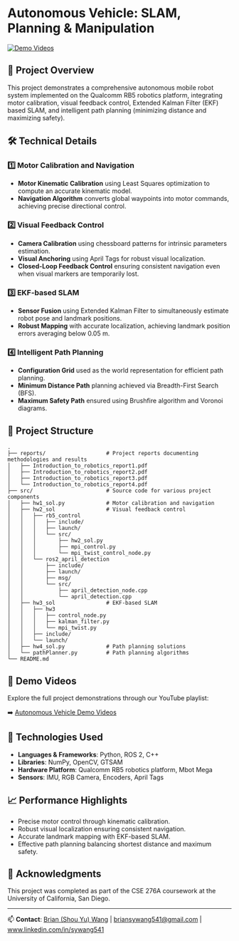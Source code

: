 # Autonomous Vehicle: SLAM, Planning & Manipulation

[![Demo Videos](https://img.shields.io/badge/YouTube-Demo_Videos-red)](https://www.youtube.com/playlist?list=PLsdWuvXTaeK0HYMaCTsfsfi2ttjFZUhXJ)

## 🚗 Project Overview

This project demonstrates a comprehensive autonomous mobile robot system implemented on the Qualcomm RB5 robotics platform, integrating motor calibration, visual feedback control, Extended Kalman Filter (EKF) based SLAM, and intelligent path planning (minimizing distance and maximizing safety).

## 🛠️ Technical Details

### 1️⃣ Motor Calibration and Navigation
- **Motor Kinematic Calibration** using Least Squares optimization to compute an accurate kinematic model.
- **Navigation Algorithm** converts global waypoints into motor commands, achieving precise directional control.

### 2️⃣ Visual Feedback Control
- **Camera Calibration** using chessboard patterns for intrinsic parameters estimation.
- **Visual Anchoring** using April Tags for robust visual localization.
- **Closed-Loop Feedback Control** ensuring consistent navigation even when visual markers are temporarily lost.

### 3️⃣ EKF-based SLAM
- **Sensor Fusion** using Extended Kalman Filter to simultaneously estimate robot pose and landmark positions.
- **Robust Mapping** with accurate localization, achieving landmark position errors averaging below 0.05 m.

### 4️⃣ Intelligent Path Planning
- **Configuration Grid** used as the world representation for efficient path planning.
- **Minimum Distance Path** planning achieved via Breadth-First Search (BFS).
- **Maximum Safety Path** ensured using Brushfire algorithm and Voronoi diagrams.

## 📂 Project Structure

```
.
├── reports/                   # Project reports documenting methodologies and results
│   ├── Introduction_to_robotics_report1.pdf
│   ├── Introduction_to_robotics_report2.pdf
│   ├── Introduction_to_robotics_report3.pdf
│   └── Introduction_to_robotics_report4.pdf
├── src/                       # Source code for various project components
│   ├── hw1_sol.py             # Motor calibration and navigation
│   ├── hw2_sol                # Visual feedback control
│   │   ├── rb5_control
│   │   │   ├── include/
│   │   │   ├── launch/
│   │   │   └── src/
│   │   │       ├── hw2_sol.py
│   │   │       ├── mpi_control.py
│   │   │       └── mpi_twist_control_node.py
│   │   └── ros2_april_detection
│   │       ├── include/
│   │       ├── launch/
│   │       ├── msg/
│   │       └── src/
│   │           ├── april_detection_node.cpp
│   │           └── april_detection.cpp
│   ├── hw3_sol                # EKF-based SLAM
│   │   ├── hw3
│   │   │   ├── control_node.py
│   │   │   ├── kalman_filter.py
│   │   │   └── mpi_twist.py
│   │   ├── include/
│   │   └── launch/
│   ├── hw4_sol.py             # Path planning solutions
│   └── pathPlanner.py         # Path planning algorithms
└── README.md
```

## 🎥 Demo Videos
Explore the full project demonstrations through our YouTube playlist:

➡️ [Autonomous Vehicle Demo Videos](https://www.youtube.com/playlist?list=PLsdWuvXTaeK0HYMaCTsfsfi2ttjFZUhXJ)

## 🧰 Technologies Used
- **Languages & Frameworks**: Python, ROS 2, C++
- **Libraries**: NumPy, OpenCV, GTSAM
- **Hardware Platform**: Qualcomm RB5 robotics platform, Mbot Mega
- **Sensors**: IMU, RGB Camera, Encoders, April Tags

## 📈 Performance Highlights
- Precise motor control through kinematic calibration.
- Robust visual localization ensuring consistent navigation.
- Accurate landmark mapping with EKF-based SLAM.
- Effective path planning balancing shortest distance and maximum safety.

## 🚩 Acknowledgments
This project was completed as part of the CSE 276A coursework at the University of California, San Diego.

---

📫 **Contact**: [Brian (Shou Yu) Wang](https://github.com/BrianSY541) | briansywang541@gmail.com | www.linkedin.com/in/sywang541

